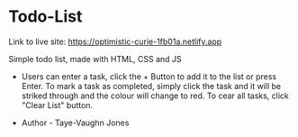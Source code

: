 # Todo-List

Link to live site: https://optimistic-curie-1fb01a.netlify.app

Simple todo list, made with HTML, CSS and JS

- Users can enter a task, click the + Button to add it to the list or press Enter. To mark a task as completed, simply click the task and it will be striked through and the colour will change to red. To cear all tasks, click "Clear List" button.

- Author - Taye-Vaughn Jones

